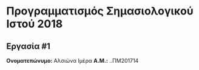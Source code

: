 # Προγραμματισμός Σημασιολογικού Ιστού 2018
## Εργασία #1

**Ονοματεπώνυμο:** Aλσιώνα Ιμέρα
**Α.Μ.:** ..ΠΜ201714


